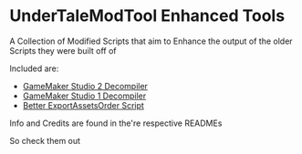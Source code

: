 # UnderTaleModTool Enhanced Tools
A Collection of Modified Scripts that aim to Enhance the output of the older Scripts they were built off of

Included are:

- [GameMaker Studio 2 Decompiler](https://github.com/burnedpopcorn/UTMT-Enhanced-Tools/blob/main/GMS2_Decompiler_FIXED)
- [GameMaker Studio 1 Decompiler](https://github.com/burnedpopcorn/UTMT-Enhanced-Tools/tree/main/Export2GMS1FIXED)
- [Better ExportAssetsOrder Script](https://github.com/burnedpopcorn/UTMT-Enhanced-Tools/tree/main/BetterExportAssetsOrder)

Info and Credits are found in the're respective READMEs

So check them out
